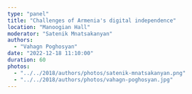 ```yaml
---
type: "panel"
title: "Challenges of Armenia's digital independence"
location: "Manoogian Hall"
moderator: "Satenik Mnatsakanyan"
authors:
  - "Vahagn Poghosyan"
date: "2022-12-18 11:10:00"
duration: 60
photos:
  - "../../2018/authors/photos/satenik-mnatsakanyan.png"
  - "../../2018/authors/photos/vahagn-poghosyan.jpg"
---
```

